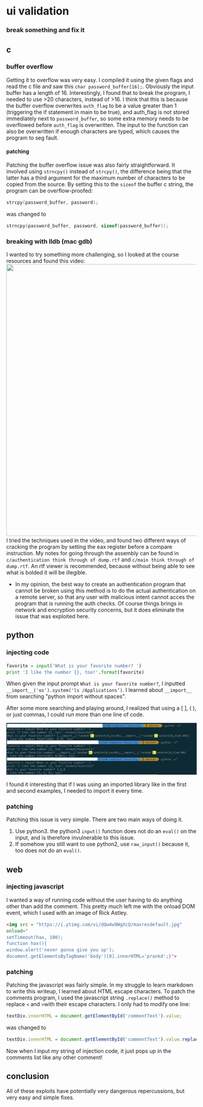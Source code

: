 # ui validation
### break something and fix it

## c
### buffer overflow
Getting it to overflow was very easy. I compiled it using the given flags and read the c file and saw this `char password_buffer[16];`. Obviously the input buffer has a length of 16. Interestingly, I found that to break the program, I needed to use >20 characters, instead of >16. I think that this is because the buffer overflow overwrites `auth_flag` to be a value greater than 1 (triggering the if statement in main to be true), and auth_flag is not stored immediately next to `password_buffer`, so some extra memory needs to be overflowed before `auth_flag` is overwritten. The input to the function can also be overwritten if enough characters are typed, which causes the program to seg fault.
#### patching
Patching the buffer overflow issue was also fairly straightforward. It involved using `strncpy()` instead of `strcpy()`, the difference being that the latter has a third argument for the maximum number of characters to be copied from the source. By setting this to the `sizeof` the buffer c string, the program can be overflow-proofed:
```c
strcpy(password_buffer, password);
```
was changed to
```c
strncpy(password_buffer, password, sizeof(password_buffer));
```
### breaking with lldb (mac gdb)
I wanted to try something more challenging, so I looked at the course resources and found this video:
<a href="http://www.youtube.com/watch?feature=player_embedded&v=VroEiMOJPm8
" target="_blank"><img src="http://img.youtube.com/vi/VroEiMOJPm8/0.jpg" 
 width="1280" height="720" border="0" /></a>
I tried the techniques used in the video, and found two different ways of cracking the program by setting the eax register before a compare instruction. My notes for going through the assembly can be found in `c/authentication think through of dump.rtf` and `c/main think through of dump.rtf`. An rtf viewer is recommended, because without being able to see what is bolded it will be illegible.
  * In my opinion, the best way to create an authentication program that cannot be broken using this method is to do the actual authentication on a remote server, so that any user with malicious intent cannot acces the program that is running the auth checks. Of course things brings in network and encryption security concerns, but it does eliminate the issue that was exploited here.

## python
### injecting code
```python
favorite = input('What is your favorite number? ')
print 'I like the number {}, too!'.format(favorite)
```
When given the input prompt `What is your favorite number?`, I inputted ` __import__('os').system('ls /Applications’)`. I learned about `__import__` from searching "python import without spaces".

After some more searching and playing around, I realized that using a [ ], ( ), or just commas, I  could run more than one line of code. 

![alt text](https://github.com/Daniel-E-B/CS340-Computer-Security/raw/master/uiValidation/python/screenshot.png )

I found it interesting that if I was using an imported library like in the first and second examples, I needed to import it every time.

### patching
Patching this issue is very simple. There are two main ways of doing it.
1. Use python3. the python3 `input()` function does not do an `eval()` on the input, and is therefore invulnerable to this issue.
2. If somehow you still want to use python2, use `raw_input()` because it, too does not do an `eval()`.

## web
### injecting javascript
I wanted a way of running code without the user having to do anything other than add the comment. This pretty much left me with the onload DOM event, which I used with an image of Rick Astley.
```html
<img src = "https://i.ytimg.com/vi/dQw4w9WgXcQ/maxresdefault.jpg"
onload="
setTimeout(hax, 100);
function hax(){
window.alert('never gonna give you up');
document.getElementsByTagName('body')[0].innerHTML='prankd';}">
```
### patching
Patching the javascript was fairly simple. In my struggle to learn markdown to write this writeup, I learned about HTML escape characters. To patch the comments program, I used the javascript string `.replace()` method to replace `<` and `>`with their escape characters. I only had to modify one line:
```javascript
textDiv.innerHTML = document.getElementById('commentText').value;
```
was changed to
```javascript
textDiv.innerHTML = document.getElementById('commentText').value.replace(">","&gt;").replace("<","&lt;");
```

Now when I input my string of injection code, it just pops up in the comments list like any other comment!

## conclusion
All of these exploits have potentially very dangerous repercussions, but very easy and simple fixes.


